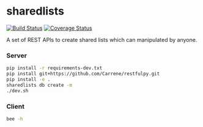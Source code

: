 # sharedlists

[![Build Status](https://travis-ci.org/pylover/sharedlists.svg?branch=master)](https://travis-ci.org/pylover/sharedlists)
[![Coverage Status](https://coveralls.io/repos/github/pylover/sharedlists/badge.svg?branch=master)](https://coveralls.io/github/pylover/sharedlists?branch=master)

A set of REST APIs to create shared lists which can manipulated by anyone.


### Server


```bash
pip install -r requirements-dev.txt
pip install git+https://github.com/Carrene/restfulpy.git
pip install -e .
sharedlists db create -m
./dev.sh
```


### Client

```bash
bee -h
```
